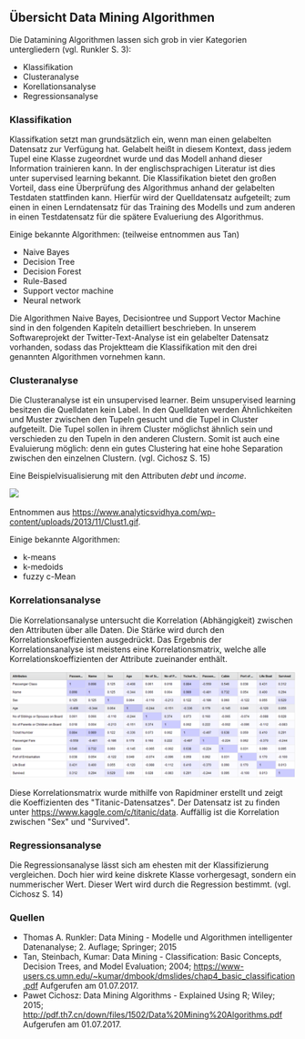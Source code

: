 ## Übersicht Data Mining Algorithmen 

Die Datamining Algorithmen lassen sich grob in vier Kategorien untergliedern (vgl. Runkler S. 3):

- Klassifikation
- Clusteranalyse
- Korellationsanalyse
- Regressionsanalyse

### Klassifikation
Klassifkation setzt man grundsätzlich ein, wenn man einen gelabelten Datensatz zur Verfügung hat. Gelabelt heißt in diesem Kontext, dass jedem Tupel eine Klasse zugeordnet wurde und das Modell anhand dieser Information trainieren kann. In der englischsprachigen Literatur ist dies unter supervised learning bekannt.
Die Klassifikation bietet den großen Vorteil, dass eine Überprüfung des Algorithmus anhand der gelabelten Testdaten stattfinden kann. Hierfür wird der Quelldatensatz aufgeteilt; zum einen in einen Lerndatensatz für das Training des Modells und zum anderen in einen Testdatensatz für die spätere Evalueriung des Algorithmus.

Einige bekannte Algorithmen:
(teilweise entnommen aus Tan)

- Naive Bayes
- Decision Tree
- Decision Forest
- Rule-Based
- Support vector machine 
- Neural network

Die Algorithmen Naive Bayes, Decisiontree und Support Vector Machine sind in den folgenden Kapiteln detailliert beschrieben.
In unserem Softwareprojekt der Twitter-Text-Analyse ist ein gelabelter Datensatz vorhanden, sodass das Projektteam die Klassifikation mit den drei genannten Algorithmen vornehmen kann.

### Clusteranalyse
Die Clusteranalyse ist ein unsupervised learner. Beim unsupervised learning besitzen die Quelldaten kein Label.
In den Quelldaten werden Ähnlichkeiten und Muster zwischen den Tupeln gesucht und die Tupel in Cluster aufgeteilt. Die Tupel sollen in ihrem Cluster möglichst ähnlich sein und verschieden zu den Tupeln in den anderen Clustern. Somit ist auch eine Evaluierung möglich: denn ein gutes Clustering hat eine hohe Separation zwischen den einzelnen Clustern.
(vgl. Cichosz S. 15) 

Eine Beispielvisualisierung mit den Attributen *debt* und *income*.

![](https://www.analyticsvidhya.com/wp-content/uploads/2013/11/Clust1.gif)

Entnommen aus <https://www.analyticsvidhya.com/wp-content/uploads/2013/11/Clust1.gif>.

Einige bekannte Algorithmen:

- k-means
- k-medoids
- fuzzy c-Mean

### Korrelationsanalyse
Die Korrelationsanalyse untersucht die Korrelation (Abhängigkeit) zwischen den Attributen über alle Daten. Die Stärke wird durch den Korrelationskoeffizienten ausgedrückt. 
Das Ergebnis der Korrelationsanalyse ist meistens eine Korrelationsmatrix, welche alle Korrelationskoeffizienten der Attribute zueinander enthält.

![](/assets/Titanic-correlation.PNG)

Diese Korrelationsmatrix wurde mithilfe von Rapidminer erstellt und zeigt die Koeffizienten des "Titanic-Datensatzes". 
Der Datensatz ist zu finden unter <https://www.kaggle.com/c/titanic/data>.
Auffällig ist die Korrelation zwischen "Sex" und "Survived".

### Regressionsanalyse
Die Regressionsanalyse lässt sich am ehesten mit der Klassifizierung vergleichen. Doch hier wird keine diskrete Klasse vorhergesagt, sondern ein nummerischer Wert. Dieser Wert wird durch die Regression bestimmt. 
(vgl. Cichosz S. 14)

### Quellen

* Thomas A. Runkler: Data Mining - Modelle und Algorithmen intelligenter Datenanalyse; 2. Auflage; Springer; 2015
* Tan, Steinbach, Kumar: Data Mining - Classification: Basic Concepts, Decision Trees, and Model Evaluation; 2004; <https://www-users.cs.umn.edu/~kumar/dmbook/dmslides/chap4_basic_classification.pdf> Aufgerufen am 01.07.2017.
* Pawet Cichosz: Data Mining Algorithms - Explained Using R; Wiley; 2015; <http://pdf.th7.cn/down/files/1502/Data%20Mining%20Algorithms.pdf> Aufgerufen am 01.07.2017.
